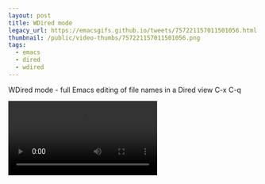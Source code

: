```yaml
---
layout: post
title: WDired mode
legacy_url: https://emacsgifs.github.io/tweets/757221157011501056.html
thumbnail: /public/video-thumbs/757221157011501056.png
tags:
  - emacs
  - dired
  - wdired
---
```


WDired mode - full Emacs editing of file names in a Dired view C-x C-q

<video controls autoplay loop>
  <source src="/public/videos/757221157011501056.mp4" type="video/mp4">
  Sorry your browser does not support the video tag, maybe time to upgrade?
</video>
